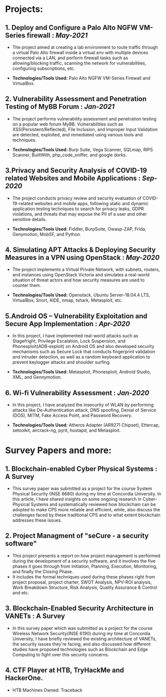 # Projects:

## 1. Deploy and Configure a Palo Alto NGFW VM-Series firewall : _May-2021_                      
- The project aimed at creating a lab environment to route traffic through a virtual Palo Alto firewall inside a virtual env with multiple devices connected via a LAN, and perform     firewall tasks such as allowing/blocking traffic, scanning the network for vulnerabilities, configuring subscriptions, etc.   

- **Technologies/Tools Used:** Palo Alto NGFW VM-Series Firewall and VirtualBox. 

## 2. Vulnerability Assessment and Penetration Testing of MyBB Forum : _Jan-2021_                     
- The project performs vulnerability assessment and penetration testing on a popular web forum MyBB. Vulnerabilities such as XSS(Persistent/Reflected), File Inclusion, and Improper Input Validation are detected, exploited, and remediated using various tools and techniques. 

- **Technologies/Tools Used:** Burp Suite, Vega Scanner, SQLmap, RIPS Scanner, BuiltWith, php_code_sniffer, and google dorks. 

## 3.Privacy and Security Analysis of COVID-19 related Websites and Mobile Applications : _Sep-2020_
- The project conducts privacy review and security evaluation of COVID-19-related websites and mobile apps, following static and dynamic application testing techniques to search for privacy leaks, GDPR violations, and threats that may expose the PII of a user and other sensitive details.

- **Technologies/Tools Used:** Fiddler, BurpSuite, Owasp-ZAP, Frida, Genymotion, MobSF, and Python.

## 4. Simulating APT Attacks & Deploying Security Measures in a VPN using OpenStack : _May-2020_
- The project implements a Virtual Private Network, with subnets, routers, and instances using OpenStack Victoria and simulates a real-world situation of threat actors and how security measures are used to counter them. 

- **Technologies/Tools Used:** Openstack, Ubuntu Server-18.04.4 LTS, VirtualBox, Snort, AIDE, nmap, tshark, Metasploit, etc.

## 5.Android OS – Vulnerability Exploitation and Secure App Implementation : _Apr-2020_    
- In this project, I have implemented real-world attacks such as Stagefright, Privilege Escalation, Lock Suspension, and Phonesploit(ADB-exploit) on Android OS and also developed security mechanisms such as Secure Lock that conducts fingerprint validation and intruder detection, as well as a random keyboard application to prevent keylogger attacks and shoulder surfing.

- **Technologies/Tools Used:** Metasploit, Phonesploit, Android Studio, XML, and Gennymotion.

## 6. Wi-fi Vulnerability Assessment : _Jan-2020_   
- In this project, I have analyzed the insecurity of WLAN by performing attacks like De-Authentication attack, DNS spoofing, Denial of Service (DOS), MITM, Fake Access Point, and Password Recovery. 

- **Technologies/Tools Used:** Atheros Adapter (AR9271 Chipset), Ettercap, setoolkit, aircrack-ng, pyrit, hostapd, and Metasploit.


# Survey Papers and more:

## 1. Blockchain-enabled Cyber Physical Systems : A Survey
- This survey paper was submitted as a project for the course System Physical Security (INSE 6680) during my time at Concordia University. In this article, I have shared insights on some ongoing research in Cyber-Physical Systems and systematically reviewed how blockchain can be adopted to make CPS more reliable and efficient, while, also discuss the challenges faced by these traditional CPS and to what extent blockchain addresses these issues.

## 2. Project Managment of "seCure - a security software"
- This project presents a report on how project management is performed during the development of a security software, and it involves the five phases it goes through from Initiation, Planning, Execution, Monitoring, and finally the Closing Phase.
- It includes the formal techniques used during these phases right from project proposal, project charter, SWOT Analysis, NPV-ROI analysis, Work Breakdown Structure, Risk Analysis, Quality Assurance & Control and etc.

## 3. Blockchain-Enabled Security Architecture in VANETs : A Survey
- In this survey paper which was submitted as a project for the course Wireless Network Security(INSE 6190) during my time at Concordia University, I have briefly reviewed the existing architecture of VANETs, the security issues they're facing, and also discussed how different studies have proposed technologies such as Blockchain and Edge Computing to fight over this security concerns.

## 4. CTF Player at HTB, TryHackMe and HackerOne.
- HTB Machines Owned: Traceback
